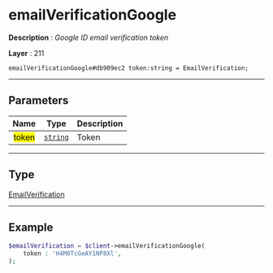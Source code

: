# emailVerificationGoogle

**Description** : *Google ID email verification token*

**Layer** : 211

```tl
emailVerificationGoogle#db909ec2 token:string = EmailVerification;
```

---

## Parameters

| Name | Type | Description |
| :---: | :---: | :--- |
| <mark>token</mark> | [`string`](type/string) | Token |

---

## Type

[EmailVerification](type/EmailVerification)

---

## Example

```php
$emailVerification = $client->emailVerificationGoogle(
	token : 'H4M0TcGeAY1NP8Xl',
);
```